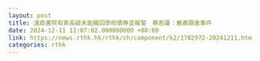 ```yaml
---
layout: post
title: 漢鼎書院有家長疑未能贖回學校債券並報警　蔡若蓮：嚴肅跟進事件
date: 2024-12-11 12:07:02.000000000 +08:00
link: https://news.rthk.hk/rthk/ch/component/k2/1782972-20241211.htm
categories: rthk
---
```



